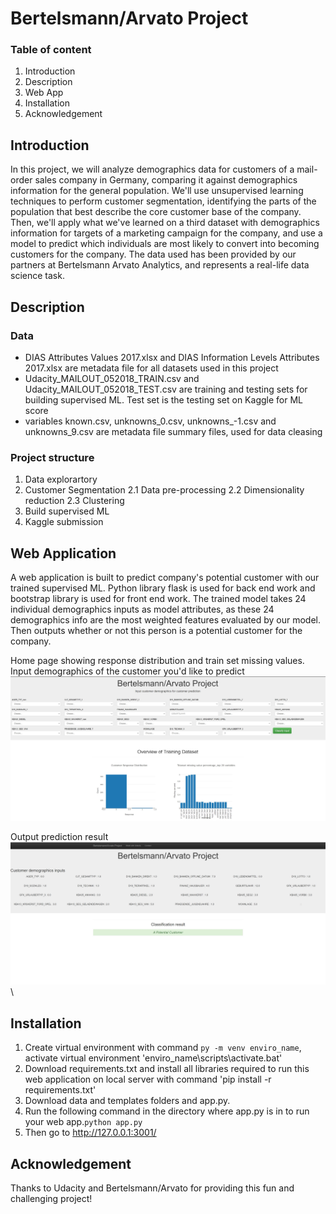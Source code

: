 # Bertelsmann/Arvato Project

### Table of content
1. Introduction
2. Description
3. Web App
4. Installation
5. Acknowledgement

## Introduction

In this project, we will analyze demographics data for customers of a mail-order sales company in Germany, comparing it against demographics information for the general population.
We'll use unsupervised learning techniques to perform customer segmentation, identifying the parts of the population that best describe the core customer base of the company. 
Then, we'll apply what we've learned on a third dataset with demographics information for targets of a marketing campaign for the company, and use a model to predict which 
individuals are most likely to convert into becoming customers for the company. The data used has been provided by our partners at Bertelsmann Arvato Analytics, and represents 
a real-life data science task.

## Description
### Data
* DIAS Attributes Values 2017.xlsx and DIAS Information Levels Attributes 2017.xlsx are metadata file for all datasets used in this project
* Udacity_MAILOUT_052018_TRAIN.csv and Udacity_MAILOUT_052018_TEST.csv are training and testing sets for building supervised ML. Test set is the testing set on Kaggle for ML score
* variables known.csv, unknowns_0.csv, unknowns_-1.csv and unknowns_9.csv are metadata file summary files, used for data cleasing

### Project structure
1. Data explorartory
2. Customer Segmentation
  2.1 Data pre-processing
  2.2 Dimensionality reduction
  2.3 Clustering
3. Build supervised ML
4. Kaggle submission 

## Web Application
A web application is built to predict company's potential customer with our trained supervised ML. Python library flask is used for back end work and bootstrap library
is used for front end work. The trained model takes 24 individual demographics inputs as model attributes, as these 24 demographics info are the most weighted features evaluated by
our model. Then outputs whether or not this person is a potential customer for the company.

Home page showing response distribution and train set missing values. Input demographics of the customer you'd like to predict
![image info](./home.JPG)

Output prediction result
![image info](./classification_result.JPG)\

## Installation
1. Create virtual environment with command ```py -m venv enviro_name```, activate virtual environment  'enviro_name\scripts\activate.bat'
2. Download requirements.txt and install all libraries required to run this web application on local server with command 'pip install -r requirements.txt'
3. Download data and templates folders and app.py.
4. Run the following command in the directory where app.py is in to run your web app.`python app.py`
5. Then go to  http://127.0.0.1:3001/

## Acknowledgement 
Thanks to Udacity and Bertelsmann/Arvato for providing this fun and challenging project!


